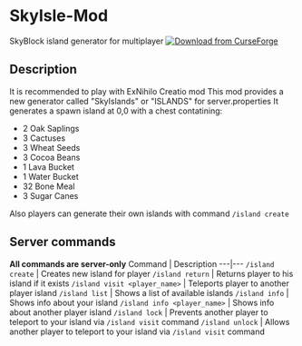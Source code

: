 # SkyIsle-Mod
 SkyBlock island generator for multiplayer
[![Download from CurseForge](https://img.shields.io/badge/Download-CurseForge-orange)](https://www.curseforge.com/minecraft/mc-mods/skyisle)

## Description
It is recommended to play with ExNihilo Creatio mod
This mod provides a new generator called "SkyIslands" or "ISLANDS" for server.properties
It generates a spawn island at 0,0 with a chest contatining:
 - 2 Oak Saplings
 - 3 Cactuses
 - 3 Wheat Seeds
 - 3 Cocoa Beans
 - 1 Lava Bucket
 - 1 Water Bucket
 - 32 Bone Meal
 - 3 Sugar Canes
 
Also players can generate their own islands with command `/island create`

## Server commands
**All commands are server-only**
Command | Description
---|---
`/island create` | Creates new island for player
`/island return` | Returns player to his island if it exists
`/island visit <player_name>` | Teleports player to another player island
`/island list` | Shows a list of available islands
`/island info` | Shows info about your island
`/island info <player_name>` | Shows info about another player island **<OP ONLY>**
`/island lock` | Prevents another player to teleport to your island via `/island visit` command
`/island unlock` | Allows another player to teleport to your island via `/island visit` command

